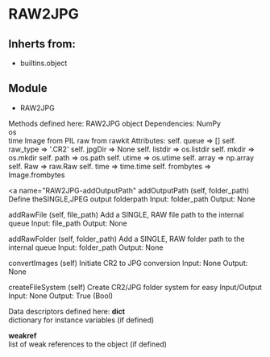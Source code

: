 # RAW2JPG
## Inherts from:
* builtins.object

## Module
* RAW2JPG



Methods defined here:
RAW2JPG
object
Dependencies: 
NumPy  
os  
time 
Image from PIL 
raw from rawkit 
Attributes: 
self. queue  => [] 
self. raw_type  => '.CR2' 
self. jpgDir  => None 
self. listdir  => os.listdir 
self. mkdir  => os.mkdir 
self. path  => os.path 
self. utime  => os.utime 
self. array  => np.array 
self. Raw  => raw.Raw 
self. time  => time.time 
self. frombytes  => Image.frombytes   

  <a name="RAW2JPG-addOutputPath" addOutputPath  (self, folder_path)   Define theSINGLE,JPEG
 output
 folderpath 
Input: 
folder_path 
Output: 
None   

  <a name="RAW2JPG-addRawFile"> addRawFile  (self, file_path)   Add a SINGLE, RAW file path to the internal queue 
Input: 
    file_path 
Output: 
    None   

  <a name="RAW2JPG-addRawFolder"> addRawFolder  (self, folder_path)   Add a SINGLE, RAW folder path to the internal queue 
Input: 
    folder_path 
Output: 
    None   

  <a name="RAW2JPG-convertImages"> convertImages  (self)   Initiate CR2 to JPG conversion 
Input: 
    None 
Output: 
    None   

  <a name="RAW2JPG-createFileSystem"> createFileSystem  (self)   Create CR2/JPG folder system for easy Input/Output 
Input: 
    None 
Output: 
    True (Bool)   

 
Data descriptors defined here: 
   __dict__  
  dictionary for instance variables (if defined)  
 
   __weakref__  
  list of weak references to the object (if defined)  
 
      
  
